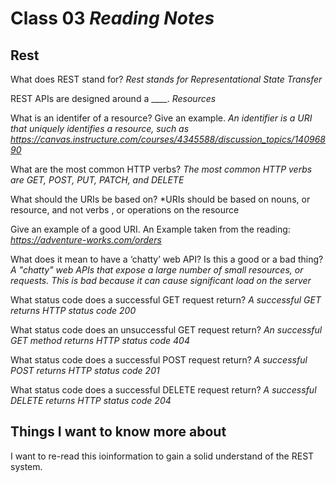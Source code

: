 # Class 03 *Reading Notes*

## Rest

What does REST stand for? *Rest stands for  Representational State Transfer*

REST APIs are designed around a ____. *Resources*

What is an identifer of a resource? Give an example.
*An identifier is a URI that uniquely identifies a resource, such as <https://canvas.instructure.com/courses/4345588/discussion_topics/14096890>*

What are the most common HTTP verbs?
*The most common HTTP verbs are GET, POST, PUT, PATCH, and DELETE*

What should the URIs be based on? *URIs should be based on nouns, or resource, and not verbs , or operations on the resource

Give an example of a good URI. An Example taken from the reading: *<https://adventure-works.com/orders>*

What does it mean to have a ‘chatty’ web API? Is this a good or a bad thing?  *A "chatty" web APIs that expose a large number of small resources, or requests. This is bad because it can cause significant load on the server*

What status code does a successful GET request return?
*A successful GET returns HTTP status code 200*

What status code does an unsuccessful GET request return?
*An successful GET method  returns HTTP status code 404*

What status code does a successful POST request return?
*A successful POST returns HTTP status code 201*

What status code does a successful DELETE request return?
*A successful DELETE returns HTTP status code 204*

## Things I want to know more about

I want to re-read this ioinformation to gain a solid understand of the REST system.
